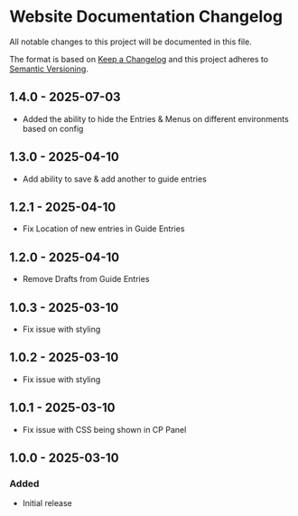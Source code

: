 # Website Documentation Changelog

All notable changes to this project will be documented in this file.

The format is based on [Keep a Changelog](http://keepachangelog.com/) and this project adheres to [Semantic Versioning](http://semver.org/).

## 1.4.0 - 2025-07-03

- Added the ability to hide the Entries & Menus on different environments based on config

## 1.3.0 - 2025-04-10

- Add ability to save & add another to guide entries

## 1.2.1 - 2025-04-10

- Fix Location of new entries in Guide Entries

## 1.2.0 - 2025-04-10

- Remove Drafts from Guide Entries

## 1.0.3 - 2025-03-10

- Fix issue with styling

## 1.0.2 - 2025-03-10

- Fix issue with styling

## 1.0.1 - 2025-03-10

- Fix issue with CSS being shown in CP Panel

## 1.0.0 - 2025-03-10

### Added

- Initial release
